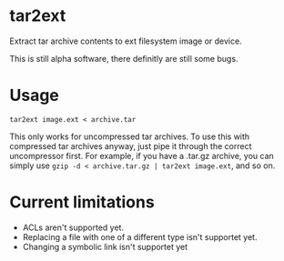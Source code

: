# tar2ext
Extract tar archive contents to ext filesystem image or device.

This is still alpha software, there definitly are still some bugs.

# Usage

```
tar2ext image.ext < archive.tar
```

This only works for uncompressed tar archives. To use this with compressed tar archives anyway,
just pipe it through the correct uncompressor first. For example, if you have a .tar.gz archive,
you can simply use ```gzip -d < archive.tar.gz | tar2ext image.ext```, and so on.

# Current limitations

 * ACLs aren't supported yet.
 * Replacing a file with one of a different type isn't supportet yet.
 * Changing a symbolic link isn't supportet yet
